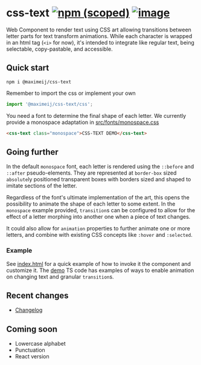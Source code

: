 # css-text [![npm (scoped)](https://img.shields.io/npm/v/@maximeij/css-text?color=green&label=npm%20package&logo=logo)](https://www.npmjs.com/package/@maximeij/css-text) [![image](http://vanilla-js.com/assets/button.png)](http://vanilla-js.com/)

Web Component to render text using CSS art allowing transitions between letter parts for text transform animations. While each character is wrapped in an html tag (`<i>` for now), it's intended to integrate like regular text, being selectable, copy-pastable, and accessible.

## Quick start

```npm
npm i @maximeij/css-text
```

Remember to import the css or implement your own

```typescript
import '@maximeij/css-text/css';
```

You need a font to determine the final shape of each letter. We currently provide a monospace adaptation in [src/fonts/monospace.css](src/fonts/monospace.css)

```html
<css-text class="monospace">CSS-TEXT DEMO</css-text>
```

## Going further

In the default `monospace` font, each letter is rendered using the `::before` and `::after` pseudo-elements. They are represented at `border-box` sized `absolute`ly positioned transparent boxes with borders sized and shaped to imitate sections of the letter.

Regardless of the font's ultimate implementation of the art, this opens the possibility to animate the shape of each letter to some extent. In the `monospace` example provided, `transition`s can be configured to allow for the effect of a letter morphing into another one when a piece of text changes.

It could also allow for `animation` properties to further animate one or more letters, and combine with existing CSS concepts like `:hover` and `:selected`.

### Example

See [index.html](index.html) for a quick example of how to invoke it the component and customize it. The [demo](demo/main.ts) TS code has examples of ways to enable animation on changing text and granular `transition`s.

## Recent changes

- [Changelog](CHANGELOG.md)

## Coming soon

- Lowercase alphabet
- Punctuation
- React version
